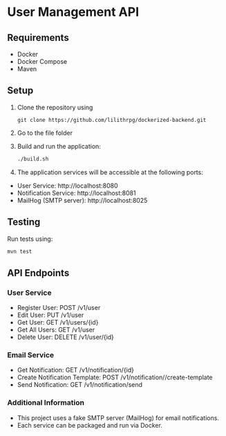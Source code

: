 # User Management API

## Requirements

- Docker
- Docker Compose
- Maven

## Setup

1. Clone the repository using
    ```
    git clone https://github.com/lilithrpg/dockerized-backend.git
    ```
2. Go to the file folder
3. Build and run the application:
    ```bash
    ./build.sh
    ```

4. The application services will be accessible at the following ports:
* User Service: http://localhost:8080
* Notification Service: http://localhost:8081
* MailHog (SMTP server): http://localhost:8025

## Testing

Run tests using:
```bash
mvn test
```

## API Endpoints

### User Service
* Register User: POST /v1/user
* Edit User: PUT /v1/user
* Get User: GET /v1/users/{id}
* Get All Users: GET /v1/user
* Delete User: DELETE /v1/user/{id}

### Email Service
* Get Notification: GET /v1/notification/{id}
* Create Notification Template: POST /v1/notification//create-template
* Send Notification: GET /v1/notification/send

### Additional Information
* This project uses a fake SMTP server (MailHog) for email notifications. 
* Each service can be packaged and run via Docker.